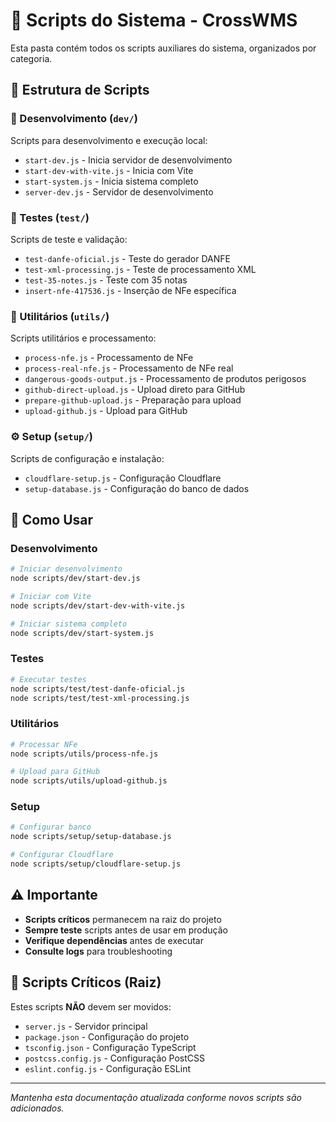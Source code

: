 # 📜 Scripts do Sistema - CrossWMS

Esta pasta contém todos os scripts auxiliares do sistema, organizados por categoria.

## 📁 Estrutura de Scripts

### 🚀 Desenvolvimento (`dev/`)
Scripts para desenvolvimento e execução local:
- `start-dev.js` - Inicia servidor de desenvolvimento
- `start-dev-with-vite.js` - Inicia com Vite
- `start-system.js` - Inicia sistema completo
- `server-dev.js` - Servidor de desenvolvimento

### 🧪 Testes (`test/`)
Scripts de teste e validação:
- `test-danfe-oficial.js` - Teste do gerador DANFE
- `test-xml-processing.js` - Teste de processamento XML
- `test-35-notes.js` - Teste com 35 notas
- `insert-nfe-417536.js` - Inserção de NFe específica

### 🔧 Utilitários (`utils/`)
Scripts utilitários e processamento:
- `process-nfe.js` - Processamento de NFe
- `process-real-nfe.js` - Processamento de NFe real
- `dangerous-goods-output.js` - Processamento de produtos perigosos
- `github-direct-upload.js` - Upload direto para GitHub
- `prepare-github-upload.js` - Preparação para upload
- `upload-github.js` - Upload para GitHub

### ⚙️ Setup (`setup/`)
Scripts de configuração e instalação:
- `cloudflare-setup.js` - Configuração Cloudflare
- `setup-database.js` - Configuração do banco de dados

## 🚀 Como Usar

### Desenvolvimento
```bash
# Iniciar desenvolvimento
node scripts/dev/start-dev.js

# Iniciar com Vite
node scripts/dev/start-dev-with-vite.js

# Iniciar sistema completo
node scripts/dev/start-system.js
```

### Testes
```bash
# Executar testes
node scripts/test/test-danfe-oficial.js
node scripts/test/test-xml-processing.js
```

### Utilitários
```bash
# Processar NFe
node scripts/utils/process-nfe.js

# Upload para GitHub
node scripts/utils/upload-github.js
```

### Setup
```bash
# Configurar banco
node scripts/setup/setup-database.js

# Configurar Cloudflare
node scripts/setup/cloudflare-setup.js
```

## ⚠️ Importante

- **Scripts críticos** permanecem na raiz do projeto
- **Sempre teste** scripts antes de usar em produção
- **Verifique dependências** antes de executar
- **Consulte logs** para troubleshooting

## 🔗 Scripts Críticos (Raiz)

Estes scripts **NÃO** devem ser movidos:
- `server.js` - Servidor principal
- `package.json` - Configuração do projeto
- `tsconfig.json` - Configuração TypeScript
- `postcss.config.js` - Configuração PostCSS
- `eslint.config.js` - Configuração ESLint

---

*Mantenha esta documentação atualizada conforme novos scripts são adicionados.*
